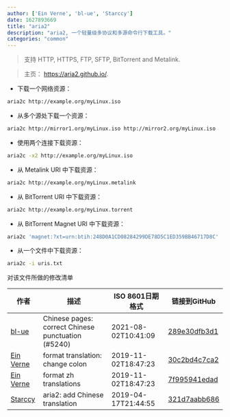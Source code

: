 ```yaml
---
author: ['Ein Verne', 'bl-ue', 'Starccy']
date: 1627893669
title: "aria2"
description: "aria2, 一个轻量级多协议和多源命令行下载工具。"
categories: "common"
---
```

> 支持 HTTP, HTTPS, FTP, SFTP, BitTorrent and Metalink.

> 主页： <https://aria2.github.io/>.

- 下载一个网络资源：

```bash
aria2c http://example.org/myLinux.iso
```

- 从多个源处下载一个资源：

```bash
aria2c http://mirror1.org/myLinux.iso http://mirror2.org/myLinux.iso
```

- 使用两个连接下载资源：

```bash
aria2c -x2 http://example.org/myLinux.iso
```

- 从 Metalink URI 中下载资源：

```bash
aria2c http://example.org/myLinux.metalink
```

- 从 BitTorrent URI 中下载资源：

```bash
aria2c http://example.org/myLinux.torrent
```

- 从 BitTorrent Magnet URI 中下载资源：

```bash
aria2c 'magnet:?xt=urn:btih:248D0A1CD08284299DE78D5C1ED359BB46717D8C'
```

- 从一个文件中下载资源：

```bash
aria2c -i uris.txt
```
对该文件所做的修改清单


作者 | 描述 | ISO 8601日期格式 | 链接到GitHub
------|-----|-----|-----
[bl-ue](mailto:54780737+bl-ue@users.noreply.github.com) | Chinese pages: correct Chinese punctuation (#5240) | 2021-08-02T10:41:09 | [289e30dfb3d1](https://github.com/tldr-pages/tldr/commit/289e30dfb3d1d73bade9e3610e12bfc90e9270ae)
[Ein Verne](mailto:einverne@gmail.com) | format translation: change colon | 2019-11-02T18:47:23 | [30c2bd4c7ca2](https://github.com/tldr-pages/tldr/commit/30c2bd4c7ca2385e09cc00f15ad651e195b82e65)
[Ein Verne](mailto:einverne@gmail.com) | format zh translations | 2019-11-02T18:47:23 | [7f995941edad](https://github.com/tldr-pages/tldr/commit/7f995941edaddaa6bd3208856ec539f5439f7ef4)
[Starccy](mailto:452276725@qq.com) | aria2: add Chinese translation | 2019-04-17T21:44:55 | [321d7aabb686](https://github.com/tldr-pages/tldr/commit/321d7aabb6867deedc9d60a8b46bb9ec86814cc2)

